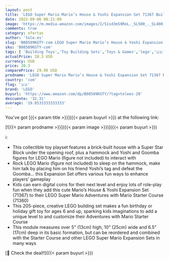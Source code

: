 ```yaml
---
layout: post
title: 'LEGO Super Mario Mario’s House & Yoshi Expansion Set 71367 Building Kit  Collectible Toy  205 Pieces '
date: 2022-09-06 08:21:09
image: 'https://m.media-amazon.com/images/I/51sd3mS9ReL._SL500_._SL400_.jpg'
comments: true
category: ofertas
author: 'tole.es'
slug: 'B08589KGTY-com LEGO Super Mario Mario’s House & Yoshi Expansion Set...'
sku: 'B08589KGTY-com'
tags: [ 'Building Toys','Toy Building Sets','Toys & Games','lego','🇺🇸', ]
actualPrice: 20.3 USD
currency: USD
price: 20.3
comparePrice: 29.99 USD
prodname: 'LEGO Super Mario Mario’s House & Yoshi Expansion Set 71367 Building Kit  Collectible Toy  205 Pieces '
country: 'com'
flag: '🇺🇸'
brand: 'LEGO'
buyurl: 'https://www.amazon.com/dp/B08589KGTY/?tag=tolees-20'
descuento: '32.31'
average: '19.8533333333333'
---
```


You've got [{{< param title >}}]({{< param buyurl >}}) at the following link:

[![{{< param prodname >}}]({{< param image >}})]({{< param buyurl >}})

ℹ️:

- This collectible toy playset features a brick-built house with a Super Star Block under the opening roof, plus a hammock and Yoshi and Goomba figures for LEGO Mario (figure not included) to interact with
- Rock LEGO Mario (figure not included) to sleep on the hammock, make him talk by placing him on his friend Yoshi’s tag and defeat the Goomba… this Expansion Set offers various fun ways to enhance players’ gameplay
- Kids can earn digital coins for their next level and enjoy lots of role-play fun when they add this cute Mario’s House & Yoshi Expansion Set (71367) to their LEGO Super Mario Adventures with Mario Starter Course (71360)
- This 205-piece, creative LEGO building set makes a fun birthday or holiday gift toy for ages 6 and up, sparking kids imaginations to add a unique level to and customize their Adventures with Mario Starter Course
- This module measures over 5” (13cm) high, 10” (25cm) wide and 6.5” (17cm) deep in its basic formation, but can be reordered and combined with the Starter Course and other LEGO Super Mario Expansion Sets in many ways

[🛒 Check the deal!!]({{< param buyurl >}})
